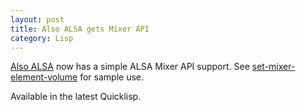 ```yaml
---
layout: post
title: Also ALSA gets Mixer API
category: Lisp
---
```


[Also ALSA](https://github.com/varjagg/also-alsa) now has a simple ALSA Mixer API support. See [set-mixer-element-volume](https://github.com/varjagg/also-alsa/blob/d7e41f5e4533a10e8bc74d36f970f929e001a1e9/also-mixer.lisp#L121C8-L121C32) for sample use.

Available in the latest Quicklisp.
